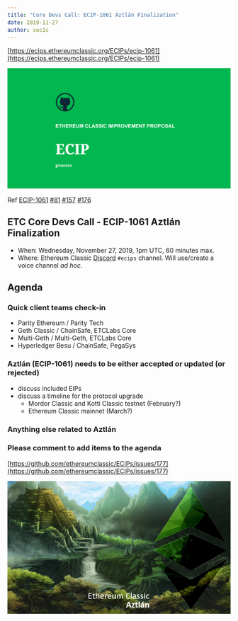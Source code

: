 ```yaml
---
title: "Core Devs Call: ECIP-1061 Aztlán Finalization"
date: 2019-11-27
author: soc1c
---
```


[https://ecips.ethereumclassic.org/ECIPs/ecip-1061](https://ecips.ethereumclassic.org/ECIPs/ecip-1061)

![ETC Core Devs Call - ECIP-1061 Aztlán Finalization](./ethereum_classic_ecip_wallpaper.png)

Ref [ECIP-1061](https://github.com/ethereumclassic/ECIPs/blob/master/_specs/ecip-1061.md) [#81](https://github.com/ethereumclassic/ECIPs/pull/81) [#157](https://github.com/ethereumclassic/ECIPs/pull/157) [#176](https://github.com/ethereumclassic/ECIPs/pull/176)

## ETC Core Devs Call - ECIP-1061 Aztlán Finalization

* When: Wednesday, November 27, 2019, 1pm UTC, 60 minutes max.
* Where: Ethereum Classic [Discord](https://discord.gg/dwxb6nf) `#ecips` channel. Will use/create a voice channel *ad hoc*.

## Agenda

### Quick client teams check-in

* Parity Ethereum / Parity Tech
* Geth Classic / ChainSafe, ETCLabs Core
* Multi-Geth / Multi-Geth, ETCLabs Core
* Hyperledger Besu / ChainSafe, PegaSys

### Aztlán (ECIP-1061) needs to be either accepted or updated (or rejected)

* discuss included EIPs
* discuss a timeline for the protocol upgrade
    * Mordor Classic and Kotti Classic testnet (February?)
    * Ethereum Classic mainnet (March?)

### Anything else related to Aztlán

### Please comment to add items to the agenda

[https://github.com/ethereumclassic/ECIPs/issues/177](https://github.com/ethereumclassic/ECIPs/issues/177)

![ETC Core Devs Call - ECIP-1061 Aztlán Finalization](./hardfork_aztlan.jpg)
